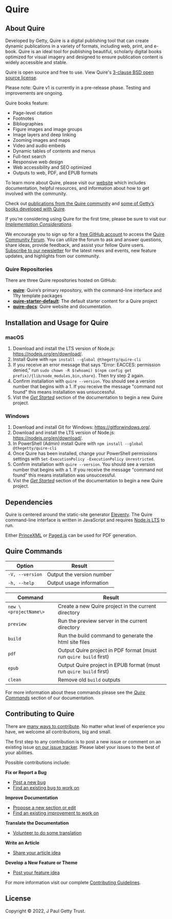 # Quire

## About Quire 

Developed by Getty, Quire is a digital publishing tool that can create dynamic publications in a variety of formats, including web, print, and e-book. Quire is an ideal tool for publishing beautiful, scholarly digital books optimized for visual imagery and designed to ensure publication content is widely accessible and stable.

Quire is open source and free to use. View Quire's [3-clause BSD open source license](https://github.com/thegetty/quire/blob/main/LICENSE).  

Please note: Quire v1 is currently in a pre-release phase. Testing and improvements are ongoing.

Quire books feature:

- Page-level citation
- Footnotes
- Bibliographies
- Figure images and image groups
- Image layers and deep linking 
- Zooming images and maps
- Video and audio embeds
- Dynamic tables of contents and menus
- Full-text search
- Responsive web design
- Web accessibility and SEO optimized
- Outputs to web, PDF, and EPUB formats

To learn more about Quire, please visit our [website](https://quire.getty.edu) which includes documentation, helpful resources, and information about how to get involved with the community. 

Check out [publications from the Quire community](https://quire.getty.edu/community/community-showcase) and [some of Getty’s books developed with Quire](http://www.getty.edu/publications/digital/digitalpubs.html).

If you’re considering using Quire for the first time, please be sure to visit our [*Implementation Considerations*](https://quire.getty.edu/docs-v1/implementation/). 

We encourage you to sign up for a [free GitHub account](https://github.com/join) to access the [Quire Community Forum](https://github.com/thegetty/quire/discussions). You can utilize the forum to ask and answer questions, share ideas, provide feedback, and assist your fellow Quire users. [Subscribe to our newsletter](https://newsletters.getty.edu/h/t/DDE7B9372AAF01E4) for the latest news and events, new feature updates, and highlights from our community. 

### Quire Repositories

There are three Quire repositories hosted on GitHub:

- [**quire**](https://github.com/thegetty/quire): Quire’s primary repository, with the command-line interface and 11ty template packages
- [**quire-starter-default**](https://github.com/thegetty/quire-starter-default): The default starter content for a Quire project
- [**quire-docs**](https://github.com/thegetty/quire-docs): Quire website and documentation.

## Installation and Usage for Quire

### macOS

1. Download and install the LTS version of Node.js: https://nodejs.org/en/download/.
2. Install Quire with `npm install --global @thegetty/quire-cli`
3. If you receive an error message that says "Error: EACCES: permission denied," run `sudo chown -R $(whoami) $(npm config get prefix)/{lib/node_modules,bin,share}`. Then try step 2 again.
4. Confirm installation with `quire --version`. You should see a version number that begins with a 1. If you receive the message "command not found" this means installation was unsuccessful.
5. Vist the [*Get Started*](https://quire.getty.edu/docs-v1/getting-started) section of the documentation to begin a new Quire project.

### Windows

1. Download and install Git for Windows: https://gitforwindows.org/. 
2. Download and install the LTS version of Node.js: https://nodejs.org/en/download/. 
3. In PowerShell (Admin) install Quire with `npm install --global @thegetty/quire-cli`
4. Once Quire has been installed, change your PowerShell permissions settings with  `Set-ExecutionPolicy -ExecutionPolicy Unrestricted`. 
5. Confirm installation with `quire --version`. You should see a version number that begins with a 1. If you receive the message "command not found" this means installation was unsuccessful.
6. Vist the [*Get Started*](https://quire.getty.edu/docs-v1/get-started) section of the documentation to begin a new Quire project.

## Dependencies

Quire is centered around the static-site generator [Eleventy](https://www.11ty.dev/). The Quire command-line interface is written in JavaScript and requires [Node.js LTS](https://nodejs.org/en/) to run.

Either [PrinceXML](https://www.princexml.com/download/) or [Paged.js](https://pagedjs.org/) can be used for PDF generation.


## Quire Commands 

| Option            | Result                                  | 
| ----------------- | --------------------------------------- | 
| `-V, --version`   | Output the version number               |
| `-h, --help`      | Output usage information                |

| Command               | Result                                                            |
| --------------------- | ----------------------------------------------------------------- |
| `new \<projectName\>` | Create a new Quire project in the current directory               |
| `preview`             | Run the preview server in the current directory                   |
| `build`               | Run the build command to generate the html site files             |
| `pdf`                 | Output Quire project in PDF format (must run `quire build` first) |
| `epub`                | Output Quire project in EPUB format (must run `quire build` first)|
| `clean`               | Remove old `build` outputs                                        | 

For more information about these commands please see the [*Quire Commands*](https://quire.getty.edu/docs-v1/quire-commands/) section of our documentation.

## Contributing to Quire 

There are [many ways to contribute](https://github.com/thegetty/quire/blob/main/CONTRIBUTING.md#identify-a-contribution-to-make). No matter what level of experience you have, we welcome all contributions, big and small.

The first step to any contribution is to post a new issue or comment on an existing issue [on our issue tracker](https://github.com/thegetty/quire/issues). Please label your issues to the best of your abilities.

Possible contributions include:

**Fix or Report a Bug**
-   [Post a new bug](https://github.com/thegetty/quire/issues)
-   [Find an existing bug to work on](https://github.com/thegetty/quire/issues)

**Improve Documentation**
-   [Propose a new section or edit](https://github.com/thegetty/quire-docs/issues) 
-   [Find an existing improvement to work on](https://github.com/thegetty/quire-docs/issues)

**Translate the Documentation**
-   [Volunteer to do some translation](https://github.com/thegetty/quire-docs/issues)

**Write an Article**
-   [Share your article idea](https://github.com/thegetty/quire/issues)

**Develop a New Feature or Theme**

-   [Post your feature idea](https://github.com/thegetty/quire/issues)

For more information visit our complete [Contributing Guidelines](https://github.com/thegetty/quire/blob/main/CONTRIBUTING.md). 

## License

Copyright © 2022, J Paul Getty Trust.
